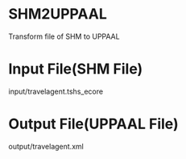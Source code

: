 # SHM2UPPAAL
Transform file of SHM to UPPAAL

# Input File(SHM File)
input/travelagent.tshs_ecore

# Output File(UPPAAL File)
output/travelagent.xml
